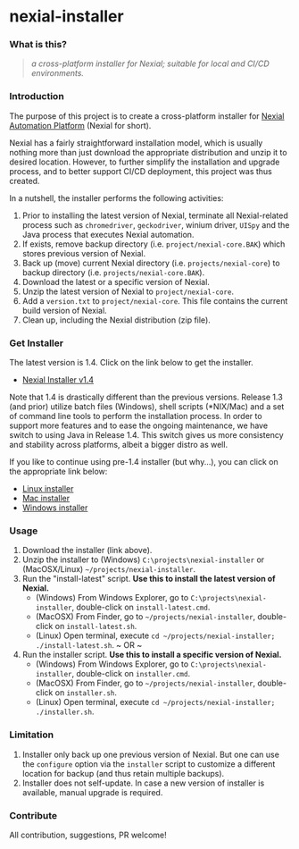 # nexial-installer

### What is this?
> _a cross-platform installer for Nexial; suitable for local and CI/CD environments._


### Introduction
The purpose of this project is to create a cross-platform installer for 
[Nexial Automation Platform](https://github.com/nexiality/nexial-core) (Nexial for short).

Nexial has a fairly straightforward installation model, which is usually nothing more than just download the appropriate 
distribution and unzip it to desired location. However, to further simplify the installation and upgrade process, and to
better support CI/CD deployment, this project was thus created.

In a nutshell, the installer performs the following activities:
1. Prior to installing the latest version of Nexial, terminate all Nexial-related process such as `chromedriver`, 
   `geckodriver`, winium driver, `UISpy` and the Java process that executes Nexial automation.
2. If exists, remove backup directory (i.e. `project/nexial-core.BAK`) which stores previous version of Nexial. 
3. Back up (move) current Nexial directory (i.e. `projects/nexial-core`) to backup directory 
   (i.e. `projects/nexial-core.BAK`).
4. Download the latest or a specific version of Nexial.
5. Unzip the latest version of Nexial to `project/nexial-core`.
6. Add a `version.txt` to `project/nexial-core`. This file contains the current build version of Nexial.
7. Clean up, including the Nexial distribution (zip file).


### Get Installer
The latest version is 1.4. Click on the link below to get the installer.
- [Nexial Installer v1.4](https://github.com/nexiality/nexial-installer/releases/download/nexial-installer-v1.4/nexial-installer-1.4.zip)

Note that 1.4 is drastically different than the previous versions. Release 1.3 (and prior) utilize batch files (Windows),
shell scripts (*NIX/Mac) and a set of command line tools to perform the installation process. In order to support more
features and to ease the ongoing maintenance, we have switch to using Java in Release 1.4. This switch gives us more
consistency and stability across platforms, albeit a bigger distro as well. 

If you like to continue using pre-1.4 installer (but why...), you can click on the appropriate link below:
- [Linux installer](https://github.com/nexiality/nexial-installer/releases/download/nexial-installer-v1.3/nexial-installer.linux.zip)
- [Mac installer](https://github.com/nexiality/nexial-installer/releases/download/nexial-installer-v1.3/nexial-installer.mac.zip)
- [Windows installer](https://github.com/nexiality/nexial-installer/releases/download/nexial-installer-v1.3/nexial-installer.windows.zip)


### Usage
1. Download the installer (link above).
2. Unzip the installer to (Windows) `C:\projects\nexial-installer` or (MacOSX/Linux) `~/projects/nexial-installer`.
3. Run the "install-latest" script. **Use this to install the latest version of Nexial.**
   - (Windows) From Windows Explorer, go to `C:\projects\nexial-installer`, double-click on `install-latest.cmd`.
   - (MacOSX) From Finder, go to `~/projects/nexial-installer`, double-click on `install-latest.sh`.
   - (Linux) Open terminal, execute `cd ~/projects/nexial-installer; ./install-latest.sh`.
   ~ OR ~
4. Run the installer script. **Use this to install a specific version of Nexial.**
   - (Windows) From Windows Explorer, go to `C:\projects\nexial-installer`, double-click on `installer.cmd`.
   - (MacOSX) From Finder, go to `~/projects/nexial-installer`, double-click on `installer.sh`.
   - (Linux) Open terminal, execute `cd ~/projects/nexial-installer; ./installer.sh`.


### Limitation
1. Installer only back up one previous version of Nexial. But one can use the `configure` option via the `installer` 
   script to customize a different location for backup (and thus retain multiple backups).
2. Installer does not self-update. In case a new version of installer is available, manual upgrade is required.


### Contribute
All contribution, suggestions, PR welcome!
